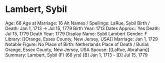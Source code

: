 # Lambert, Sybil

Age: 66
Age at Marriage: 16
Alt Names / Spellings: LaRue, Sybil
Birth / Death: Jan 1, 1713 → Jul 15, 1779
Birth Year: 1713
Dates Approx.: Yes
Death: Jul 15, 1779
Death Year: 1779
Display Name: Sybil Lambert
Gender: F
Library: [[Orange, Essex County, New Jersey, USA]]
Marriage: Jan 1, 1729
Notable Figure: No
Place of Birth: Netherlands
Place of Death / Burial: Orange, Essex County, New Jersey, USA
Spouse: [[LaRue, Abraham]]
Summary: Lambert, Sybil (F) (66 yrs)
[B] Jan 1, 1713 - [D] Jul 15, 1779